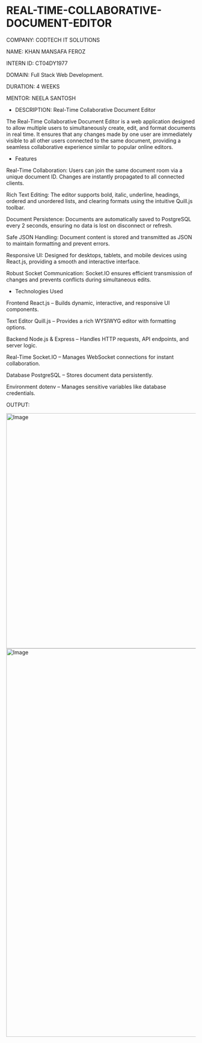 # REAL-TIME-COLLABORATIVE-DOCUMENT-EDITOR
COMPANY: CODTECH IT SOLUTIONS

NAME: KHAN MANSAFA FEROZ

INTERN ID: CT04DY1977

DOMAIN: Full Stack Web Development.

DURATION: 4 WEEKS

MENTOR: NEELA SANTOSH

* DESCRIPTION:
Real-Time Collaborative Document Editor

The Real-Time Collaborative Document Editor is a web application designed to allow multiple users to simultaneously create, edit, and format documents in real time. It ensures that any changes made by one user are immediately visible to all other users connected to the same document, providing a seamless collaborative experience similar to popular online editors.

* Features

Real-Time Collaboration: Users can join the same document room via a unique document ID. Changes are instantly propagated to all connected clients.

Rich Text Editing: The editor supports bold, italic, underline, headings, ordered and unordered lists, and clearing formats using the intuitive Quill.js toolbar.

Document Persistence: Documents are automatically saved to PostgreSQL every 2 seconds, ensuring no data is lost on disconnect or refresh.

Safe JSON Handling: Document content is stored and transmitted as JSON to maintain formatting and prevent errors.

Responsive UI: Designed for desktops, tablets, and mobile devices using React.js, providing a smooth and interactive interface.

Robust Socket Communication: Socket.IO ensures efficient transmission of changes and prevents conflicts during simultaneous edits.

* Technologies Used

Frontend	React.js – Builds dynamic, interactive, and responsive UI components.

Text Editor	Quill.js – Provides a rich WYSIWYG editor with formatting options.

Backend	Node.js & Express – Handles HTTP requests, API endpoints, and server logic.

Real-Time	Socket.IO – Manages WebSocket connections for instant collaboration.

Database	PostgreSQL – Stores document data persistently.

Environment	dotenv – Manages sensitive variables like database credentials.

OUTPUT:

<img width="1919" height="626" alt="Image" src="https://github.com/user-attachments/assets/11371983-a14a-4b88-a2e7-89db4b1e63b9" />


<img width="1919" height="1034" alt="Image" src="https://github.com/user-attachments/assets/c6baec5b-9fb7-4090-8aca-8761f284b2b1" />
